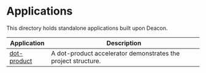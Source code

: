# Applications

This directory holds standalone applications built upon Deacon.

| Application                    | Description                                                   |
| ------------------------------ | ------------------------------------------------------------- |
| [dot-product](dot-product) | A dot-product accelerator demonstrates the project structure. |
